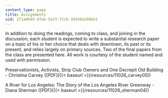 ```yaml
---
content_type: page
title: Assignments
uid: 271a0b45-4fab-5e33-71cb-3d549a299de1
---
```


In addition to doing the readings, coming to class, and joining in the discussion, each student is expected to write a substantial research paper on a topic of his or her choice that deals with downtown, its past or its present, and relies largely on primary sources. Two of the final papers from the class are presented here. All work is courtesy of the student named and used with permission.

Preservationists, Activists, Strip Club Owners and One Decrepit Old Building - Christina Carvey ([PDF]({{< baseurl >}}/resources/11026_carvey05))

A River for Los Angeles: The Story of the Los Angeles River Greenway - Diana Sherman ([PDF]({{< baseurl >}}/resources/11026_sherman04))